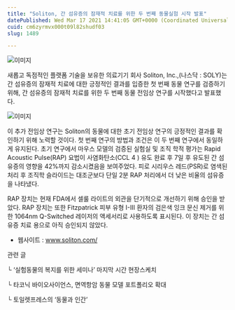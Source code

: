 ```yaml
---
title: "Soliton, 간 섬유증의 잠재적 치료를 위한 두 번째 동물실험 시작 발표"
datePublished: Wed Mar 17 2021 14:41:05 GMT+0000 (Coordinated Universal Time)
cuid: cm6zyrmvx000t09l82shudf03
slug: 1489

---
```



![이미지](https://cdn.hashnode.com/res/hashnode/image/upload/v1739247013626/ee574ac4-aa60-43d2-9637-8f5c1ed2d930.jpeg)

새롭고 독점적인 플랫폼 기술을 보유한 의료기기 회사 Soliton, Inc.,(나스닥 : SOLY)는 간 섬유증의 잠재적 치료에 대한 긍정적인 결과를 입증한 첫 번째 동물 연구를 검증하기 위해, 간 섬유증의 잠재적 치료를 위한 두 번째 동물 전임상 연구를 시작했다고 발표했다.

![이미지](https://cdn.hashnode.com/res/hashnode/image/upload/v1739247015400/dd2c6329-b2fd-4d4e-8646-43ab9621d9af.jpeg)

이 추가 전임상 연구는 Soliton의 동물에 대한 초기 전임상 연구의 긍정적인 결과를 확인하기 위해 노력할 것이다. 첫 번째 연구의 방법과 조건은 이 두 번째 연구에서 동일하게 유지된다. 초기 연구에서 마우스 모델의 검증된 실험실 및 조직 학적 평가는 Rapid Acoustic Pulse(RAP) 요법이 사염화탄소(CCL 4 ) 유도 완료 후 7일 후 유도된 간 섬유증의 영향을 42%까지 감소시켰음을 보여주었다. 피로 시리우스 레드(PSR)로 염색된 처리 후 조직학 슬라이드는 대조군보다 단일 2분 RAP 처리에서 더 낮은 비율의 섬유증을 나타냈다.

RAP 장치는 현재 FDA에서 셀룰 라이트의 외관을 단기적으로 개선하기 위해 승인을 받았다. RAP 장치는 또한 Fitzpatrick 피부 유형 I-III 환자의 검은색 잉크 문신 제거를 위한 1064nm Q-Switched 레이저의 액세서리로 사용하도록 표시된다. 이 장치는 간 섬유증 치료 용으로 아직 승인되지 않았다.

- 웹사이트 : www.soliton.com/

관련 글

└ ‘실험동물의 복지를 위한 세미나’ 마지막 시간 현장스케치

└ 타코닉 바이오사이언스, 면역항암 동물 모델 포트폴리오 확대

└ 토일렛프레스의 ‘동물과 인간’